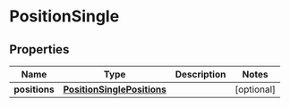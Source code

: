 # PositionSingle

## Properties
Name | Type | Description | Notes
------------ | ------------- | ------------- | -------------
**positions** | [**PositionSinglePositions**](PositionSinglePositions.md) |  |  [optional]
